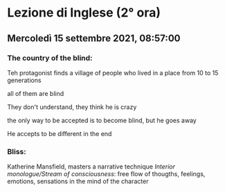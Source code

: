# Lezione di Inglese (2° ora) 
## Mercoledì 15 settembre 2021, 08:57:00


### The country of the blind:
Teh protagonist finds a village of people who lived in a place from 10 to 15 generations

all  of them are blind

They don't understand, they think he is crazy

the only way to be accepted is to become blind, but he goes away

He accepts to be different in the end

### Bliss:
Katherine Mansfield, masters a narrative technique
*Interior monologue/Stream of consciousness*: free flow of thougths, feelings, emotions, sensations in the mind of the character
<!--stackedit_data:
eyJoaXN0b3J5IjpbLTE3MjU1MzQ1NTcsNTI0ODQ1Nzg5LDExMD
Q5NTMwMTddfQ==
-->